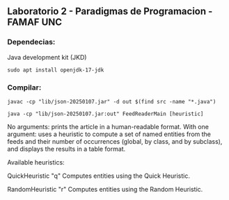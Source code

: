 ## Laboratorio 2 - Paradigmas de Programacion - FAMAF UNC

### Dependecias:
Java development kit (JKD)

`sudo apt install openjdk-17-jdk`

### Compilar:


`javac -cp "lib/json-20250107.jar" -d out $(find src -name "*.java")`


`java -cp "lib/json-20250107.jar:out" FeedReaderMain [heuristic]`


No arguments: prints the article in a human-readable format.
With one argument: uses a heuristic to compute a set of named entities from the feeds and their number of occurrences (global, by class, and by subclass), and displays the results in a table format.


Available heuristics:

QuickHeuristic  "q"  Computes entities using the Quick Heuristic.


RandomHeuristic "r"  Computes entities using the Random Heuristic.

